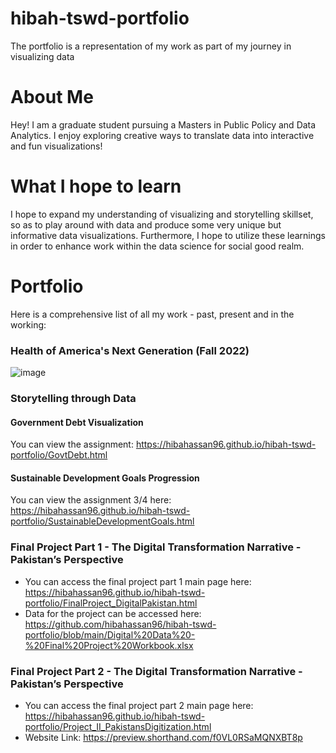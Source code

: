 # hibah-tswd-portfolio
The portfolio is a representation of my work as part of my journey in visualizing data
# About Me
Hey! I am a graduate student pursuing a Masters in Public Policy and Data Analytics. I enjoy exploring creative ways to translate data into interactive and fun visualizations!

# What I hope to learn
I hope to expand my understanding of visualizing and storytelling skillset, so as to play around with data and produce some very unique but informative data visualizations.
Furthermore, I hope to utilize these learnings in order to enhance work within the data science for social good realm. 

# Portfolio
Here is a comprehensive list of all my work - past, present and in the working:
### Health of America's Next Generation (Fall 2022)
![image](https://github.com/hibahassan96/hibah-tswd-portfolio/assets/122888626/a31e45a6-6d3c-46cb-a660-fa3310f88ee1)
### Storytelling through Data
#### Government Debt Visualization
You can view the assignment: https://hibahassan96.github.io/hibah-tswd-portfolio/GovtDebt.html
#### Sustainable Development Goals Progression
You can view the assignment 3/4 here: https://hibahassan96.github.io/hibah-tswd-portfolio/SustainableDevelopmentGoals.html

### Final Project Part 1 - The Digital Transformation Narrative - Pakistan’s Perspective
- You can access the final project part 1 main page here: https://hibahassan96.github.io/hibah-tswd-portfolio/FinalProject_DigitalPakistan.html
- Data for the project can be accessed here: https://github.com/hibahassan96/hibah-tswd-portfolio/blob/main/Digital%20Data%20-%20Final%20Project%20Workbook.xlsx

### Final Project Part 2 - The Digital Transformation Narrative - Pakistan’s Perspective
- You can access the final project part 2 main page here: https://hibahassan96.github.io/hibah-tswd-portfolio/Project_II_PakistansDigitization.html
- Website Link: https://preview.shorthand.com/f0VL0RSaMQNXBT8p
